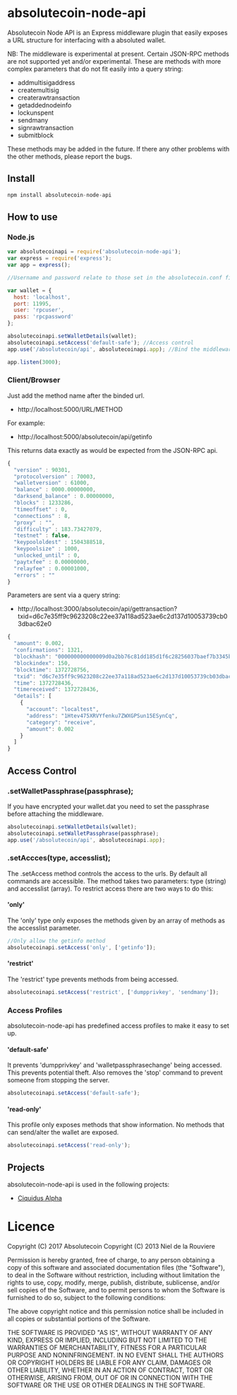# absolutecoin-node-api

Absolutecoin Node API is an Express middleware plugin that easily exposes a URL structure for interfacing with a absoluted wallet.

NB: The middleware is experimental at present. Certain JSON-RPC methods are not supported yet and/or experimental. These are methods with more complex parameters that do not fit easily into a query string:

- addmultisigaddress
- createmultisig
- createrawtransaction
- getaddednodeinfo
- lockunspent
- sendmany
- signrawtransaction
- submitblock

These methods may be added in the future. If there any other problems with the other methods, please report the bugs.

## Install

```javascript
npm install absolutecoin-node-api
```

## How to use

### Node.js

```javascript
var absolutecoinapi = require('absolutecoin-node-api');
var express = require('express');
var app = express();

//Username and password relate to those set in the absolutecoin.conf file

var wallet = {
  host: 'localhost',
  port: 11995,
  user: 'rpcuser',
  pass: 'rpcpassword'
};

absolutecoinapi.setWalletDetails(wallet);
absolutecoinapi.setAccess('default-safe'); //Access control
app.use('/absolutecoin/api', absolutecoinapi.app); //Bind the middleware to any chosen url

app.listen(3000);
```

### Client/Browser

Just add the method name after the binded url.

* http://localhost:5000/URL/METHOD

For example:

* http://localhost:5000/absolutecoin/api/getinfo

This returns data exactly as would be expected from the JSON-RPC api.

```javascript
{
  "version" : 90301,
  "protocolversion" : 70003,
  "walletversion" : 61000,
  "balance" : 0000.00000000,
  "darksend_balance" : 0.00000000,
  "blocks" : 1233286,
  "timeoffset" : 0,
  "connections" : 8,
  "proxy" : "",
  "difficulty" : 183.73427079,
  "testnet" : false,
  "keypoololdest" : 1504388518,
  "keypoolsize" : 1000,
  "unlocked_until" : 0,
  "paytxfee" : 0.00000000,
  "relayfee" : 0.00001000,
  "errors" : ""
}
```

Parameters are sent via a query string:

* http://localhost:3000/absolutecoin/api/gettransaction?txid=d6c7e35ff9c9623208c22ee37a118ad523ae6c2d137d10053739cb03dbac62e0

```javascript
{
  "amount": 0.002,
  "confirmations": 1321,
  "blockhash": "000000000000009d0a2bb76c81dd185d1f6c28256037baef7b3345b7a7e958c7",
  "blockindex": 150,
  "blocktime": 1372728756,
  "txid": "d6c7e35ff9c9623208c22ee37a118ad523ae6c2d137d10053739cb03dbac62e0",
  "time": 1372728436,
  "timereceived": 1372728436,
  "details": [
    {
      "account": "localtest",
      "address": "1Htev475XRVYfenku7ZWXGPSun15ESynCq",
      "category": "receive",
      "amount": 0.002
    }
  ]
}
```

## Access Control

### .setWalletPassphrase(passphrase);

If you have encrypted your wallet.dat you need to set the passphrase before attaching the middleware.
```javascript
absolutecoinapi.setWalletDetails(wallet);
absolutecoinapi.setWalletPassphrase(passphrase);
app.use('/absolutecoin/api', absolutecoinapi.app);
```

### .setAccces(type, accesslist);

The .setAccess method controls the access to the urls. By default all commands are accessible. The method takes two parameters: type (string) and accesslist (array). To restrict access there are two ways to do this:

#### 'only'

The 'only' type only exposes the methods given by an array of methods as the accesslist parameter.

```javascript
//Only allow the getinfo method
absolutecoinapi.setAccess('only', ['getinfo']);
```

#### 'restrict'

The 'restrict' type prevents methods from being accessed.

```javascript
absolutecoinapi.setAccess('restrict', ['dumpprivkey', 'sendmany']);
```

### Access Profiles

absolutecoin-node-api has predefined access profiles to make it easy to set up.

#### 'default-safe'

It prevents 'dumpprivkey' and 'walletpassphrasechange' being accessed. This prevents potential theft. Also removes the 'stop' command to prevent someone from stopping the server.

```javascript
absolutecoinapi.setAccess('default-safe');
```

#### 'read-only'

This profile only exposes methods that show information. No methods that can send/alter the wallet are exposed.

```javascript
absolutecoinapi.setAccess('read-only');
```

## Projects

absolutecoin-node-api is used in the following projects:

* [Ciquidus Alpha](https://github.com/suprnurd/ciquidus)


# Licence

Copyright (C) 2017 Absolutecoin
Copyright (C) 2013 Niel de la Rouviere

Permission is hereby granted, free of charge, to any person obtaining a copy of this software and associated documentation files (the "Software"), to deal in the Software without restriction, including without limitation the rights to use, copy, modify, merge, publish, distribute, sublicense, and/or sell copies of the Software, and to permit persons to whom the Software is furnished to do so, subject to the following conditions:

The above copyright notice and this permission notice shall be included in all copies or substantial portions of the Software.

THE SOFTWARE IS PROVIDED "AS IS", WITHOUT WARRANTY OF ANY KIND, EXPRESS OR IMPLIED, INCLUDING BUT NOT LIMITED TO THE WARRANTIES OF MERCHANTABILITY, FITNESS FOR A PARTICULAR PURPOSE AND NONINFRINGEMENT. IN NO EVENT SHALL THE AUTHORS OR COPYRIGHT HOLDERS BE LIABLE FOR ANY CLAIM, DAMAGES OR OTHER LIABILITY, WHETHER IN AN ACTION OF CONTRACT, TORT OR OTHERWISE, ARISING FROM, OUT OF OR IN CONNECTION WITH THE SOFTWARE OR THE USE OR OTHER DEALINGS IN THE SOFTWARE.
